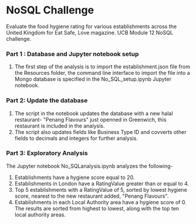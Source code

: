 # NoSQL Challenge
Evaluate the food hygiene rating for various establishments across the United Kingdom for Eat Safe, Love magazine. UCB Module 12 NoSQL challenge.

### Part 1 : Database and Jupyter notebook setup
1. The first step of the analysis is to import the establishment.json file from the Resources folder, the command line interface to import the file into a Mongo database is specified in the No_SQL_setup.ipynb Jupyter notebook.

### Part 2: Update the database
1. The script in the notebook updates the database with a new halal restaurant- "Penang Flavours" just openned in Greenwich, this restaurant is included in the analysis.
2. The script also updates fields like Business Type ID and covverts other fields to decimals and integers for further analysis.

### Part 3: Exploratory Analysis
The Jupyter notebook No_SQLanalysis.ipynb analyzes the following-
1. Establishments have a hygiene score equal to 20.
2. Establishments in London have a RatingValue greater than or equal to 4.
3. Top 5 establishments with a RatingValue of 5, sorted by lowest hygiene score, nearest to the new restaurant added, "Penang Flavours".
4. Establishments in each Local Authority area have a hygiene score of 0. The results are sorted from highest to lowest, along with the top ten local authority areas.